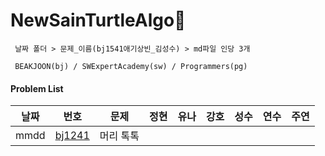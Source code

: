 # NewSainTurtleAlgo📝

```
 날짜 폴더 > 문제_이름(bj1541애기상빈_김성수) > md파일 인당 3개

 BEAKJOON(bj) / SWExpertAcademy(sw) / Programmers(pg)
```

#### Problem List

| 날짜 | 번호                                             | 문제                  | 정현 | 유나 | 강호 | 성수 | 연수 | 주연 |
| ---- | ------------------------------------------------ | ------------------| ---- | ---- | ---- | ---- | ---- | ---- |
| mmdd | [bj1241](https://www.acmicpc.net/problem/1241)|머리 톡톡|  |  |  |  |  |  |

